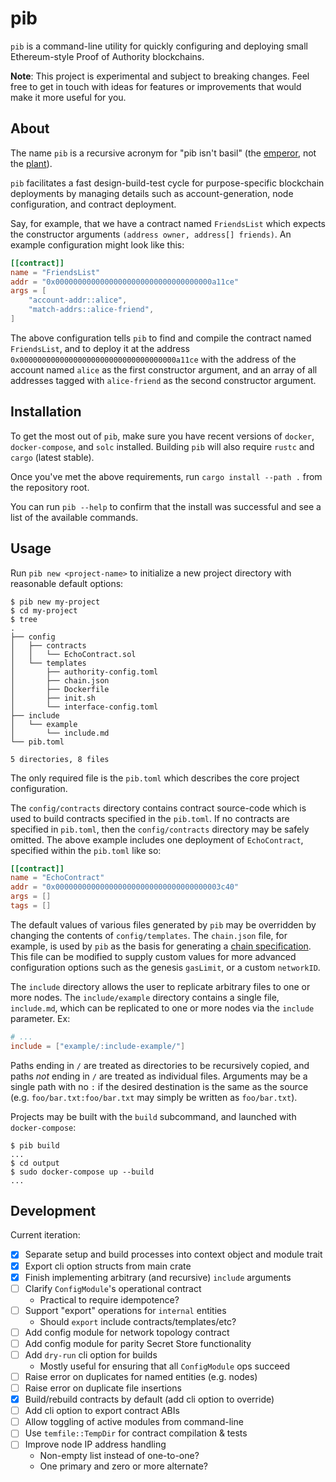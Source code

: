 # pib

`pib` is a command-line utility for quickly configuring and deploying small Ethereum-style
Proof of Authority blockchains.

**Note**: This project is experimental and subject to breaking changes. Feel free to get
in touch with ideas for features or improvements that would make it more useful for you.


## About

The name `pib` is a recursive acronym for "pib isn't basil" (the [emperor](https://en.wikipedia.org/wiki/Basil_I),
not the [plant](https://en.wikipedia.org/wiki/Basil)).

`pib` facilitates a fast design-build-test cycle for purpose-specific blockchain deployments
by managing details such as account-generation, node configuration, and contract deployment.

Say, for example, that we have a contract named `FriendsList` which expects the constructor
arguments `(address owner, address[] friends)`.  An example configuration might look like
this:

```toml
[[contract]]
name = "FriendsList"
addr = "0x00000000000000000000000000000000000a11ce"
args = [
    "account-addr::alice",
    "match-addrs::alice-friend",
]
```

The above configuration tells `pib` to find and compile the contract named `FriendsList`, and to deploy
it at the address `0x00000000000000000000000000000000000a11ce` with the address of the account
named `alice` as the first constructor argument, and an array of all addresses tagged with `alice-friend`
as the second constructor argument.


## Installation

To get the most out of `pib`, make sure you have recent versions of `docker`, `docker-compose`,
and `solc` installed.  Building `pib` will also require `rustc` and `cargo` (latest stable).

Once you've met the above requirements, run `cargo install --path .` from the repository root.

You can run `pib --help` to confirm that the install was successful and see a list of the
available commands.


## Usage

Run `pib new <project-name>` to initialize a new project directory with reasonable default options:

```
$ pib new my-project
$ cd my-project
$ tree
.
├── config
│   ├── contracts
│   │   └── EchoContract.sol
│   └── templates
│       ├── authority-config.toml
│       ├── chain.json
│       ├── Dockerfile
│       ├── init.sh
│       └── interface-config.toml
├── include
│   └── example
│       └── include.md
└── pib.toml

5 directories, 8 files
```

The only required file is the `pib.toml` which describes the core project configuration.

The `config/contracts` directory contains contract source-code which is used to build contracts
specified in the `pib.toml`. If no contracts are specified in `pib.toml`, then the `config/contracts`
directory may be safely omitted. The above example includes one deployment of `EchoContract`,
specified within the `pib.toml` like so:

```toml
[[contract]]
name = "EchoContract"
addr = "0x0000000000000000000000000000000000003c40"
args = []
tags = []
```

The default values of various files generated by `pib` may be overridden by changing the contents
of `config/templates`.  The `chain.json` file, for example,  is used by `pib` as the basis for
generating a [chain specification](https://wiki.parity.io/Chain-specification).  This file can be
modified to supply custom values for more advanced configuration options such as the genesis
`gasLimit`, or a custom `networkID`.


The `include` directory allows the user to replicate arbitrary files to one or more nodes.
The `include/example` directory contains a single file, `include.md`, which can be replicated
to one or more nodes via the `include` parameter.  Ex:

```toml
# ...
include = ["example/:include-example/"]
```

Paths ending in `/` are treated as directories to be recursively copied, and paths *not* ending
in `/` are treated as individual files.  Arguments may be a single path with no `:` if the
desired destination is the same as the source (e.g. `foo/bar.txt:foo/bar.txt` may simply
be written as `foo/bar.txt`).

Projects may be built with the `build` subcommand, and launched with `docker-compose`:

```
$ pib build
...
$ cd output
$ sudo docker-compose up --build
... 
```

## Development

Current iteration:

- [x] Separate setup and build processes into context object and module trait
- [x] Export cli option structs from main crate
- [x] Finish implementing arbitrary (and recursive) `include` arguments
- [ ] Clarify `ConfigModule`'s operational contract
  - Practical to require idempotence?
- [ ] Support "export" operations for `internal` entities
  - Should `export` include contracts/templates/etc?
- [ ] Add config module for network topology contract
- [ ] Add config module for parity Secret Store functionality
- [ ] Add `dry-run` cli option for builds
  - Mostly useful for ensuring that all `ConfigModule` ops succeed
- [ ] Raise error on duplicates for named entities (e.g. nodes)
- [ ] Raise error on duplicate file insertions
- [x] Build/rebuild contracts by default (add cli option to override)
- [ ] Add cli option to export contract ABIs
- [ ] Allow toggling of active modules from command-line
- [ ] Use `temfile::TempDir` for contract compilation & tests
- [ ] Improve node IP address handling
  - Non-empty list instead of one-to-one?
  - One primary and zero or more alternate?

